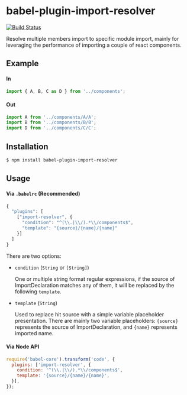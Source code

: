 # babel-plugin-import-resolver

[![Build Status](https://travis-ci.org/springuper/babel-plugin-import-resolver.svg?branch=master)](https://travis-ci.org/springuper/babel-plugin-import-resolver)

Resolve multiple members import to specific module import, mainly for leveraging the performance of importing a couple of react components.

## Example

#### In

```js
import { A, B, C as D } from '../components';
```

#### Out

```js
import A from '../components/A/A';
import B from '../components/B/B';
import D from '../components/C/C';
```

## Installation

```bash
$ npm install babel-plugin-import-resolver
```

## Usage

#### Via `.babelrc` (Recommended)

```js
{
  "plugins": [
    ["import-resolver", {
      "condition": "^(\\.|\\/).*\\/components$",
      "template": "{source}/{name}/{name}"
    }]
  ]
}
```

There are two options:

- `condition` (`String` or `[String]`)

  One or multiple string format regular expressions, if the source of ImportDeclaration matches any of them, it will be replaced by the following `template`. 
- `template` (`String`)

  Used to replace hit source with a simple variable placeholder presentation. There are mainly two variable placeholders: `{source}` represents the source of ImportDeclaration, and `{name}` represents imported name.

#### Via Node API

```js
require('babel-core').transform('code', {
  plugins: ['import-resolver', {
    condition: '^(\\.|\\/).*\\/components$',
    template: '{source}/{name}/{name}',
  }],
});
